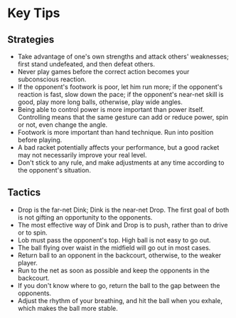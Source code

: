 # Key Tips

## Strategies
* Take advantage of one's own strengths and attack others' weaknesses; first stand undefeated, and then defeat others.
* Never play games before the correct action becomes your subconscious reaction.
* If the opponent's footwork is poor, let him run more; if the opponent's reaction is fast, slow down the pace; if the opponent's near-net skill is good, play more long balls, otherwise, play wide angles.
* Being able to control power is more important than power itself. Controlling means that the same gesture can add or reduce power, spin or not, even change the angle.
* Footwork is more important than hand technique. Run into position before playing.
* A bad racket potentially affects your performance, but a good racket may not necessarily improve your real level.
* Don't stick to any rule, and make adjustments at any time according to the opponent's situation.

## Tactics

* Drop is the far-net Dink; Dink is the near-net Drop. The first goal of both is not gifting an opportunity to the opponents.
* The most effective way of Dink and Drop is to push, rather than to drive or to spin.
* Lob must pass the opponent's top. High ball is not easy to go out.
* The ball flying over waist in the midfield will go out in most cases.
* Return ball to an opponent in the backcourt, otherwise, to the weaker player.
* Run to the net as soon as possible and keep the opponents in the backcourt.
* If you don't know where to go, return the ball to the gap between the opponents.
* Adjust the rhythm of your breathing, and hit the ball when you exhale, which makes the ball more stable.
